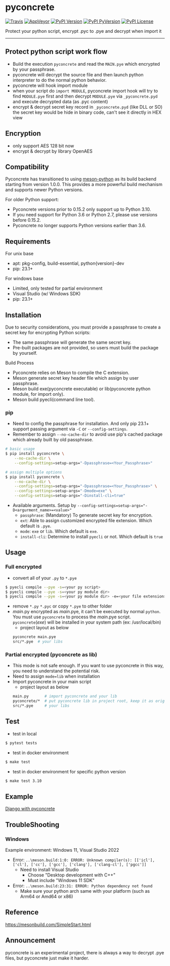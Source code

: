 pyconcrete
==============
[![Travis](https://img.shields.io/travis/Falldog/pyconcrete.svg?label=travis)](https://travis-ci.org/Falldog/pyconcrete)
[![AppVeyor](https://img.shields.io/appveyor/ci/Falldog/pyconcrete.svg?label=appveyor)](https://ci.appveyor.com/project/Falldog/pyconcrete)
[![PyPI Version](https://img.shields.io/pypi/v/pyconcrete.svg)](https://pypi.python.org/pypi/pyconcrete)
[![PyPI PyVersion](https://img.shields.io/pypi/pyversions/pyconcrete.svg)](https://pypi.python.org/pypi/pyconcrete)
[![PyPI License](https://img.shields.io/pypi/l/pyconcrete.svg)](https://pypi.python.org/pypi/pyconcrete)

Protect your python script, encrypt .pyc to .pye and decrypt when import it

--------------


Protect python script work flow
--------------
* Build the execution `pyconcrete` and read the `MAIN.pye` which encrypted by your passphrase.
* pyconcrete will decrypt the source file and then launch python interpreter to do the normal python behavior.
* pyconcrete will hook import module
* when your script do `import MODULE`, pyconcrete import hook will try to find `MODULE.pye` first
  and then decrypt `MODULE.pye` via `_pyconcrete.pyd` and execute decrypted data (as .pyc content)
* encrypt & decrypt secret key record in `_pyconcrete.pyd` (like DLL or SO)
  the secret key would be hide in binary code, can't see it directly in HEX view


Encryption
--------------
* only support AES 128 bit now
* encrypt & decrypt by library OpenAES


Compatibility
--------------
Pyconcrete has transitioned to using [meson-python](https://github.com/mesonbuild/meson-python) as its build backend
starting from version 1.0.0. This provides a more powerful build mechanism and supports newer Python versions.

For older Python support:
* Pyconcrete versions prior to 0.15.2 only support up to Python 3.10.
* If you need support for Python 3.6 or Python 2.7, please use versions before 0.15.2.
* Pyconcrete no longer supports Python versions earlier than 3.6.


Requirements
--------------
For unix base
* apt: pkg-config, build-essential, python{version}-dev
* pip: 23.1+

For windows base
* Limited, only tested for partial environment
* Visual Studio (w/ Windows SDK)
* pip: 23.1+


Installation
--------------
Due to security considerations, you must provide a passphrase to create a secret key for encrypting Python scripts:
* The same passphrase will generate the same secret key.
* Pre-built packages are not provided, so users must build the package by yourself.

Build Process
* Pyconcrete relies on Meson to compile the C extension.
* Meson generate secret key header file which assign by user passphrase.
* Meson build exe(pyconcrete executable) or lib(pyconcrete python module, for import only).
* Meson build pyecli(command line tool).

### pip
* Need to config the passphrase for installation. And only pip 23.1+ support passing argument via `-C` or `--config-settings`.
* Remember to assign `--no-cache-dir` to avoid use pip's cached package which already built by old passphrase.
```sh
# basic usage
$ pip install pyconcrete \
    --no-cache-dir \
    --config-settings=setup-args="-Dpassphrase=<Your_Passphrase>"

# assign multiple options
$ pip install pyconcrete \
    --no-cache-dir \
    --config-settings=setup-args="-Dpassphrase=<Your_Passphrase>" \
    --config-settings=setup-args="-Dmode=exe" \
    --config-settings=setup-args="-Dinstall-cli=true"
```

* Available arguments. Setup by `--config-settings=setup-args="-D<argurment_name>=<value>"`
  * `passphrase`: (Mandatory) To generate secret key for encryption.
  * `ext`: Able to assign customized encrypted file extension. Which default is `.pye`.
  * `mode`: `exe` or `lib`. Which default is `exe`.
  * `install-cli`: Determine to install `pyecli` or not. Which default is `true`

Usage
--------------

### Full encrypted
* convert all of your `.py` to `*.pye`
```sh
$ pyecli compile --pye -s=<your py script>
$ pyecli compile --pye -s=<your py module dir>
$ pyecli compile --pye -s=<your py module dir> -e=<your file extension>
```

* remove `*.py` `*.pyc` or copy `*.pye` to other folder
* *main*.py encrypted as *main*.pye, it can't be executed by normal `python`.
You must use `pyconcrete` to process the *main*.pye script.
`pyconcrete`(*exe*) will be installed in your system path (ex: /usr/local/bin)
  * project layout as below
  ```sh
  pyconcrete main.pye
  src/*.pye  # your libs
  ```


### Partial encrypted (pyconcrete as lib)
* This mode is not safe enough. If you want to use pyconcrete in this way, you need to understand the potential risk.
* Need to assign `mode=lib` when installation
* Import pyconcrete in your main script
  * project layout as below
  ```sh
  main.py       # import pyconcrete and your lib
  pyconcrete/*  # put pyconcrete lib in project root, keep it as original files
  src/*.pye     # your libs
  ```


Test
--------------
* test in local
```sh
$ pytest tests
```

* test in docker environment
```sh
$ make test
```

* test in docker environment for specific python version
```sh
$ make test 3.10
```

Example
--------------

[Django with pyconcrete](example/django)


TroubleShooting
--------------

### Windows
Example environment: Windows 11, Visual Studio 2022
* Error: `..\meson.build:1:0: ERROR: Unknown compiler(s): [['icl'], ['cl'], ['cc'], ['gcc'], ['clang'], ['clang-cl'], ['pgcc']]`
  * Need to install Visual Studio
    * Choose "Desktop development with C++"
    * Must include "Windows 11 SDK"
* Error: `..\meson.build:23:31: ERROR: Python dependency not found`
  * Make sure your python arch same with your platform (such as Arm64 or Amd64 or x86)


Reference
--------------
https://mesonbuild.com/SimpleStart.html


Announcement
--------------
pyconcrete is an experimental project, there is always a way to decrypt .pye files, but pyconcrete just make it harder.
